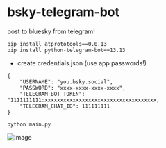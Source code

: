 # bsky-telegram-bot
post to bluesky from telegram!

```
pip install atprototools==0.0.13
pip install python-telegram-bot==13.13
```

- create credentials.json (use app passwords!)

```
{
    "USERNAME": "you.bsky.social",
    "PASSWORD": "xxxx-xxxx-xxxx-xxxx",
    "TELEGRAM_BOT_TOKEN": "1111111111:xxxxxxxxxxxxxxxxxxxxxxxxxxxxxxxxxxxx,
    "TELEGRAM_CHAT_ID": 111111111
}
```

`python main.py`

![image](https://user-images.githubusercontent.com/1487413/233866615-5735d003-6666-4254-9c67-bc9bd7d3afd0.png)
